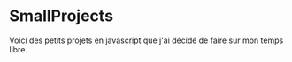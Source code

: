 # SmallProjects
Voici des petits projets en javascript que j'ai décidé de faire sur mon temps libre.
